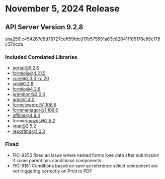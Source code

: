 # November 5, 2024 Release
## API Server Version 9.2.8
sha256:c454267d6d78727ceff59fdcd17b575691a63c826411f85178e86c178c570cda

### Included Correlated Libraries
- portal@9.2.6
- formiojs@4.21.5
- core@2.3.0-rc.20
- vm@0.2.8
- formio@4.2.8
- premium@2.0.6
- grid@1.4.0
- formviewpro@1.108.6
- formmanager@1.106.6
- offline@4.9.4
- formio/uswds@2.5.2
- vpat@2.5.2
- reporting@1.0.3

### Fixed
- FIO-9255 fixed an issue where nested forms lose data after submission if some parent has conditional components
- FIO-9181 Conditions based on save as reference select component are not triggering correctly on Print to PDF
